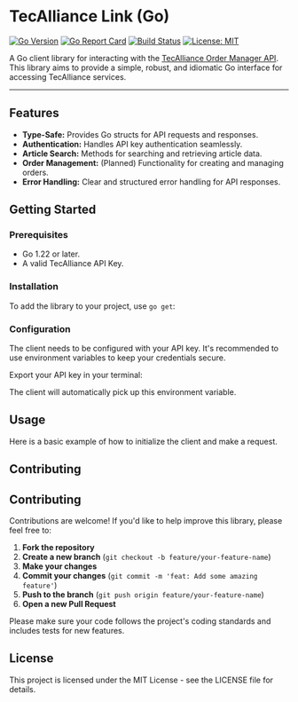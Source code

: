 # TecAlliance Link (Go)

[![Go Version](https://img.shields.io/badge/go-1.22+-blue.svg)](https://go.dev/)
[![Go Report Card](https://goreportcard.com/badge/github.com/cooler-SAI/tecalliance-link)](https://goreportcard.com/report/github.com/cooler-SAI/tecalliance-link)
[![Build Status](https://img.shields.io/github/actions/workflow/status/cooler-SAI/tecalliance-link/go.yml?branch=main)](https://github.com/cooler-SAI/tecalliance-link/actions)
[![License: MIT](https://img.shields.io/badge/License-MIT-yellow.svg)](https://opensource.org/licenses/MIT)

A Go client library for interacting with the [TecAlliance Order Manager API](https://www.tecalliance.net/en/products-and-solutions/order-manager/). This library aims to provide a simple, robust, and idiomatic Go interface for accessing TecAlliance services.

---

## Features

*   **Type-Safe:** Provides Go structs for API requests and responses.
*   **Authentication:** Handles API key authentication seamlessly.
*   **Article Search:** Methods for searching and retrieving article data.
*   **Order Management:** (Planned) Functionality for creating and managing orders.
*   **Error Handling:** Clear and structured error handling for API responses.

## Getting Started

### Prerequisites

*   Go 1.22 or later.
*   A valid TecAlliance API Key.

### Installation

To add the library to your project, use `go get`:


### Configuration

The client needs to be configured with your API key. It's recommended to use environment variables to keep your credentials secure.

Export your API key in your terminal:


The client will automatically pick up this environment variable.

## Usage

Here is a basic example of how to initialize the client and make a request.

## Contributing

## Contributing

Contributions are welcome! If you'd like to help improve this library, please feel free to:

1. **Fork the repository**
2. **Create a new branch** (`git checkout -b feature/your-feature-name`)
3. **Make your changes**
4. **Commit your changes** (`git commit -m 'feat: Add some amazing feature'`)
5. **Push to the branch** (`git push origin feature/your-feature-name`)
6. **Open a new Pull Request**

Please make sure your code follows the project's coding standards and includes tests for new features.

## License

This project is licensed under the MIT License - see the LICENSE file for details.